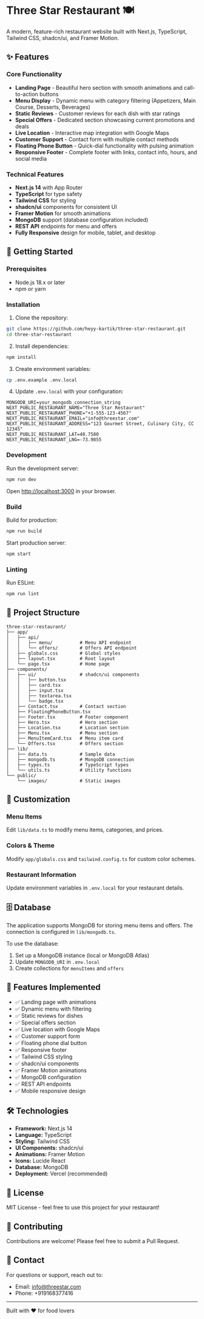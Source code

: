 # Three Star Restaurant 🍽️

A modern, feature-rich restaurant website built with Next.js, TypeScript, Tailwind CSS, shadcn/ui, and Framer Motion.

## ✨ Features

### Core Functionality
- **Landing Page** - Beautiful hero section with smooth animations and call-to-action buttons
- **Menu Display** - Dynamic menu with category filtering (Appetizers, Main Course, Desserts, Beverages)
- **Static Reviews** - Customer reviews for each dish with star ratings
- **Special Offers** - Dedicated section showcasing current promotions and deals
- **Live Location** - Interactive map integration with Google Maps
- **Customer Support** - Contact form with multiple contact methods
- **Floating Phone Button** - Quick-dial functionality with pulsing animation
- **Responsive Footer** - Complete footer with links, contact info, hours, and social media

### Technical Features
- **Next.js 14** with App Router
- **TypeScript** for type safety
- **Tailwind CSS** for styling
- **shadcn/ui** components for consistent UI
- **Framer Motion** for smooth animations
- **MongoDB** support (database configuration included)
- **REST API** endpoints for menu and offers
- **Fully Responsive** design for mobile, tablet, and desktop

## 🚀 Getting Started

### Prerequisites
- Node.js 18.x or later
- npm or yarn

### Installation

1. Clone the repository:
```bash
git clone https://github.com/heyy-kartik/three-star-restaurant.git
cd three-star-restaurant
```

2. Install dependencies:
```bash
npm install
```

3. Create environment variables:
```bash
cp .env.example .env.local
```

4. Update `.env.local` with your configuration:
```env
MONGODB_URI=your_mongodb_connection_string
NEXT_PUBLIC_RESTAURANT_NAME="Three Star Restaurant"
NEXT_PUBLIC_RESTAURANT_PHONE="+1-555-123-4567"
NEXT_PUBLIC_RESTAURANT_EMAIL="info@threestar.com"
NEXT_PUBLIC_RESTAURANT_ADDRESS="123 Gourmet Street, Culinary City, CC 12345"
NEXT_PUBLIC_RESTAURANT_LAT=40.7580
NEXT_PUBLIC_RESTAURANT_LNG=-73.9855
```

### Development

Run the development server:
```bash
npm run dev
```

Open [http://localhost:3000](http://localhost:3000) in your browser.

### Build

Build for production:
```bash
npm run build
```

Start production server:
```bash
npm start
```

### Linting

Run ESLint:
```bash
npm run lint
```

## 📁 Project Structure

```
three-star-restaurant/
├── app/
│   ├── api/
│   │   ├── menu/          # Menu API endpoint
│   │   └── offers/        # Offers API endpoint
│   ├── globals.css        # Global styles
│   ├── layout.tsx         # Root layout
│   └── page.tsx           # Home page
├── components/
│   ├── ui/                # shadcn/ui components
│   │   ├── button.tsx
│   │   ├── card.tsx
│   │   ├── input.tsx
│   │   ├── textarea.tsx
│   │   └── badge.tsx
│   ├── Contact.tsx        # Contact section
│   ├── FloatingPhoneButton.tsx
│   ├── Footer.tsx         # Footer component
│   ├── Hero.tsx           # Hero section
│   ├── Location.tsx       # Location section
│   ├── Menu.tsx           # Menu section
│   ├── MenuItemCard.tsx   # Menu item card
│   └── Offers.tsx         # Offers section
├── lib/
│   ├── data.ts            # Sample data
│   ├── mongodb.ts         # MongoDB connection
│   ├── types.ts           # TypeScript types
│   └── utils.ts           # Utility functions
└── public/
    └── images/            # Static images
```

## 🎨 Customization

### Menu Items
Edit `lib/data.ts` to modify menu items, categories, and prices.

### Colors & Theme
Modify `app/globals.css` and `tailwind.config.ts` for custom color schemes.

### Restaurant Information
Update environment variables in `.env.local` for your restaurant details.

## 🗄️ Database

The application supports MongoDB for storing menu items and offers. The connection is configured in `lib/mongodb.ts`.

To use the database:
1. Set up a MongoDB instance (local or MongoDB Atlas)
2. Update `MONGODB_URI` in `.env.local`
3. Create collections for `menuItems` and `offers`

## 📱 Features Implemented

- ✅ Landing page with animations
- ✅ Dynamic menu with filtering
- ✅ Static reviews for dishes
- ✅ Special offers section
- ✅ Live location with Google Maps
- ✅ Customer support form
- ✅ Floating phone dial button
- ✅ Responsive footer
- ✅ Tailwind CSS styling
- ✅ shadcn/ui components
- ✅ Framer Motion animations
- ✅ MongoDB configuration
- ✅ REST API endpoints
- ✅ Mobile responsive design

## 🛠️ Technologies

- **Framework:** Next.js 14
- **Language:** TypeScript
- **Styling:** Tailwind CSS
- **UI Components:** shadcn/ui
- **Animations:** Framer Motion
- **Icons:** Lucide React
- **Database:** MongoDB
- **Deployment:** Vercel (recommended)

## 📄 License

MIT License - feel free to use this project for your restaurant!

## 🤝 Contributing

Contributions are welcome! Please feel free to submit a Pull Request.

## 📧 Contact

For questions or support, reach out to:
- Email: info@threestar.com
- Phone: +919168377416

---

Built with ❤️ for food lovers
